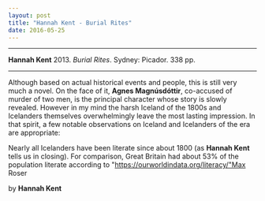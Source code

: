 ```yaml
---
layout: post
title: "Hannah Kent - Burial Rites"
date: 2016-05-25
---
```



***
<b>Hannah Kent</b> 2013. _Burial Rites_.  Sydney: Picador. 338 pp.

***

Although based on actual historical events and people, this is still very much a novel.  On the face of it, **Agnes Magnúsdóttir**, co-accused of murder of two men, is the principal character whose story is slowly revealed.  However in my mind the harsh Iceland of the 1800s and Icelanders themselves overwhelmingly leave the most lasting impression.   In that spirit, a few notable observations on Iceland and Icelanders of the era are appropriate:

Nearly all Icelanders have been literate since about 1800 (as **Hannah Kent** tells us in closing). For comparison, Great Britain had about 53% of the population literate according to <A>"https://ourworldindata.org/literacy/"Max Roser</A>


 by **Hannah Kent**





